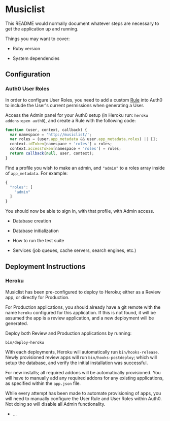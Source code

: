 # Musiclist

This README would normally document whatever steps are necessary to get the
application up and running.

Things you may want to cover:

* Ruby version

* System dependencies

## Configuration

### Auth0 User Roles

In order to configure User Roles, you need to add a custom [Rule](https://auth0.com/docs/rules) into Auth0 to include the User's current permissions when generating a User.

Access the Admin panel for your Auth0 setup (in Heroku run: `heroku addons:open auth0`), and create a Rule with the following code:

```javascript
function (user, context, callback) {
  var namespace = 'http://musiclist/';
  var roles = (user.app_metadata && user.app_metadata.roles) || [];
  context.idToken[namespace + 'roles'] = roles;
  context.accessToken[namespace + 'roles'] = roles;
  return callback(null, user, context);
}
```

Find a profile you wish to make an admin, and `"admin"` to a roles array inside of `app_metadata`. For example:

```javascript
{
  "roles": [
    "admin"
  ]
}
```

You should now be able to sign in, with that profile, with Admin access.

* Database creation

* Database initialization

* How to run the test suite

* Services (job queues, cache servers, search engines, etc.)

## Deployment Instructions

### Heroku

Musiclist has been pre-configured to deploy to Heroku; either as a Review app, or directly for Production.

For Production applications, you should already have a git remote with the name `heroku` configured for this application. If this is not found, it will be assumed the app is a review application, and a new deployment will be generated.

Deploy both Review and Production applications by running:

```
bin/deploy-heroku
```

With each deployments, Heroku will automatically run `bin/hooks-release`. Newly provisioned review apps will run `bin/hooks-postdeploy`; which will setup the database, and verify the initial installation was successful.

For new installs; all required addons will be automatically provisioned. You will have to manually add any required addons for any existing applications, as specified within the `app.json` file.

While every attempt has been made to automate provisioning of apps, you will need to manually configure the User Rule and User Roles within Auth0. Not doing so will disable all Admin functionality.

* ...
